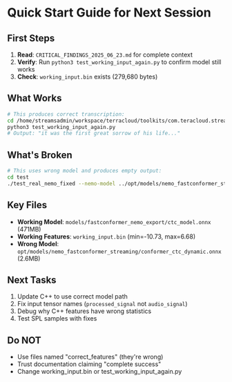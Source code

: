 # Quick Start Guide for Next Session

## First Steps
1. **Read**: `CRITICAL_FINDINGS_2025_06_23.md` for complete context
2. **Verify**: Run `python3 test_working_input_again.py` to confirm model still works
3. **Check**: `working_input.bin` exists (279,680 bytes)

## What Works
```bash
# This produces correct transcription:
cd /home/streamsadmin/workspace/terracloud/toolkits/com.teracloud.streamsx.stt
python3 test_working_input_again.py
# Output: "it was the first great sorrow of his life..."
```

## What's Broken
```bash
# This uses wrong model and produces empty output:
cd test
./test_real_nemo_fixed --nemo-model ../opt/models/nemo_fastconformer_streaming/conformer_ctc_dynamic.onnx ...
```

## Key Files
- **Working Model**: `models/fastconformer_nemo_export/ctc_model.onnx` (471MB)
- **Working Features**: `working_input.bin` (min=-10.73, max=6.68)
- **Wrong Model**: `opt/models/nemo_fastconformer_streaming/conformer_ctc_dynamic.onnx` (2.6MB)

## Next Tasks
1. Update C++ to use correct model path
2. Fix input tensor names (`processed_signal` not `audio_signal`)
3. Debug why C++ features have wrong statistics
4. Test SPL samples with fixes

## Do NOT
- Use files named "correct_features" (they're wrong)
- Trust documentation claiming "complete success"
- Change working_input.bin or test_working_input_again.py